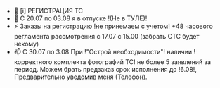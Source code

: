 - 👋 [i] РЕГИСТРАЦИЯ ТС
- 👀 C 20.07 по 03.08 я в отпуске !(Не в ТУЛЕ)!
- ⚡ Заказы на регистрацию !не принемаем с учетом! +48 часового регламента рассмотрения  с 17.07 с 15.00 (забрать СТС будет некому)
- 📫 С 30.07 по 3.08 При !"Острой необходимости"!  наличии !корректного комплекта фотографий ТС! не более 5 заявлений за период. Можем брать предзаказ срок исполнения до !6.08!, Предварительно уведомив меня (Телефон). 



<!---
Yusovs/Yusovs is a ✨ special ✨ repository because its `README.md` (this file) appears on your GitHub profile.
You can click the Preview link to take a look at your changes.
--->
